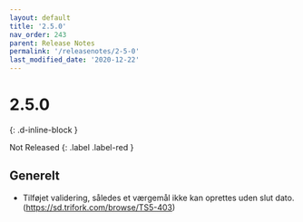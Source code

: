 ```yaml
---
layout: default
title: '2.5.0'
nav_order: 243
parent: Release Notes
permalink: '/releasenotes/2-5-0'
last_modified_date: '2020-12-22'
---
```


# 2.5.0
{: .d-inline-block }

Not Released
{: .label .label-red }

## Generelt
- Tilføjet validering, således et værgemål ikke kan oprettes uden slut dato. (https://sd.trifork.com/browse/TS5-403)
